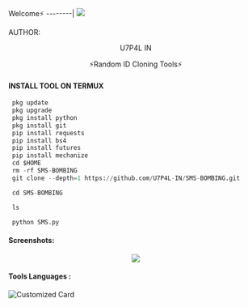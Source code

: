 <p align="center">


Welcome⚡
--------|
![](https://media.tenor.com/iVCiM9W7cvYAAAAd/welcome.gif)



AUTHOR:
<p align="center">
U7P4L IN

</br>
<p align="center">
      ⚡Random ID Cloning Tools⚡

</p>
  
#### INSTALL TOOL ON TERMUX
```python
 pkg update
 pkg upgrade
 pkg install python
 pkg install git
 pip install requests
 pip install bs4
 pip install futures
 pip install mechanize
 cd $HOME 
 rm -rf SMS-BOMBING
 git clone --depth=1 https://github.com/U7P4L-IN/SMS-BOMBING.git

 cd SMS-BOMBING

 ls

 python SMS.py
```
#### Screenshots:

<p align="center"><img src="https://github.com/U7P4L-IN/SMS-BOMBING/blob/main/IMG_20230228_223104.jpg">


#### Tools Languages :

![Customized Card](https://github-readme-stats.vercel.app/api/pin?username=U7P4L-IN&repo=SMS-BOMBING&title_color=fff&icon_color=f9f9f9&text_color=9f9f9f&bg_color=151515)
